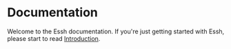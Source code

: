 # Documentation

Welcome to the Essh documentation. If you're just getting started with Essh, please start to read [Introduction](/intro/en/index.html).
